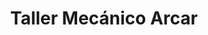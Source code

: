 ---
title: "Taller Mecánico Arcar"
url: /ciudad-de-guatemala/taller-mecanico-arcar/
shop: reparación de automóviles
---